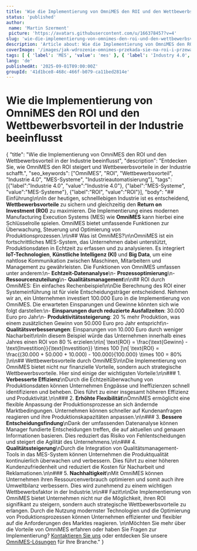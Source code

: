 ```yaml
---
title: 'Wie die Implementierung von OmniMES den ROI und den Wettbewerbsvorteil in der Industrie be'
status: 'published'
author:
 name: 'Martin Szerment'
 picture: 'https://avatars.githubusercontent.com/u/166378457?v=4'
slug: 'wie-die-implementierung-von-omnimes-den-roi-und-den-wettbewerbsvorteil-in-der-industrie-be'
description: 'Article about: Wie die Implementierung von OmniMES den ROI und den Wettbewerbsvorteil in der Industrie beeinflusst'
coverImage: '/images/jak-wdrozenie-omnimes-przekada-sie-na-roi-i-przewage-konkurencyjna-w-przemysle.png'
tags: [ { 'label': 'MES', 'value': 'mes' }, { 'label': 'Industry 4.0', 'value': 'industry40' }, { 'label': 'Industry 5.0', 'value': 'industry50' }, { 'label': 'IoT', 'value': 'iot' } ]
lang: 'de'
publishedAt: '2025-09-01T09:00:00Z'
groupId: '41d1bce8-468c-466f-b079-ca11bed2814e'
---
```

# Wie die Implementierung von OmniMES den ROI und den Wettbewerbsvorteil in der Industrie beeinflusst

{
    "title": "Wie die Implementierung von OmniMES den ROI und den Wettbewerbsvorteil in der Industrie beeinflusst",
    "description": "Entdecken Sie, wie OmniMES den ROI steigert und Wettbewerbsvorteile in der Industrie schafft.",
    "seo_keywords": ["OmniMES", "ROI", "Wettbewerbsvorteil", "Industrie 4.0", "MES-Systeme", "Industrieautomatisierung"],
    "tags": [{"label":"Industrie 4.0", "value":"Industrie 4.0"}, {"label":"MES-Systeme", "value":"MES-Systeme"}, {"label":"ROI", "value":"ROI"}],
    "body": "## Einführung\n\nIn der heutigen, schnelllebigen Industrie ist es entscheidend, **Wettbewerbsvorteile** zu sichern und gleichzeitig den **Return on Investment (ROI)** zu maximieren. Die Implementierung eines modernen Manufacturing Execution Systems (MES) wie **OmniMES** kann hierbei eine Schlüsselrolle spielen. OmniMES bietet umfassende Funktionen zur Überwachung, Steuerung und Optimierung von Produktionsprozessen.\n\n## Was ist OmniMES?\n\nOmniMES ist ein fortschrittliches MES-System, das Unternehmen dabei unterstützt, Produktionsdaten in Echtzeit zu erfassen und zu analysieren. Es integriert **IoT-Technologien**, **Künstliche Intelligenz (KI)** und **Big Data**, um eine nahtlose Kommunikation zwischen Maschinen, Mitarbeitern und Management zu gewährleisten. Die Funktionen von OmniMES umfassen unter anderem:\n- **Echtzeit-Datenanalyse**\n- **Prozessoptimierung**\n- **Ressourcenzuteilung**\n- **Qualitätsmanagement**\n\n## ROI durch OmniMES: Ein einfaches Rechenbeispiel\n\nDie Berechnung des ROI einer Systemeinführung ist für viele Entscheidungsträger entscheidend. Nehmen wir an, ein Unternehmen investiert 100.000 Euro in die Implementierung von OmniMES. Die erwarteten Einsparungen und Gewinne könnten sich wie folgt darstellen:\n- **Einsparungen durch reduzierte Ausfallzeiten**: 30.000 Euro pro Jahr\n- **Produktivitätssteigerung**: 20 % mehr Produktion, was einem zusätzlichen Gewinn von 50.000 Euro pro Jahr entspricht\n- **Qualitätsverbesserungen**: Einsparungen von 10.000 Euro durch weniger Nacharbeit\n\nIn diesem Beispiel würde das Unternehmen innerhalb eines Jahres einen ROI von 80 % erzielen:\n\n\[ \text{ROI} = \frac{\text{Gewinn} - \text{Investition}}{\text{Investition}} \times 100 \]\n\[ \text{ROI} = \frac{(30.000 + 50.000 + 10.000) - 100.000}{100.000} \times 100 = 80\% \]\n\n## Wettbewerbsvorteile durch OmniMES\n\nDie Implementierung von OmniMES bietet nicht nur finanzielle Vorteile, sondern auch strategische Wettbewerbsvorteile. Hier sind einige der wichtigsten Vorteile:\n\n### 1. **Verbesserte Effizienz**\nDurch die Echtzeitüberwachung von Produktionsdaten können Unternehmen Engpässe und Ineffizienzen schnell identifizieren und beheben. Dies führt zu einer insgesamt höheren Effizienz und Produktivität.\n\n### 2. **Erhöhte Flexibilität**\nOmniMES ermöglicht eine flexible Anpassung der Produktionsprozesse an sich ändernde Marktbedingungen. Unternehmen können schneller auf Kundenanfragen reagieren und ihre Produktionskapazitäten anpassen.\n\n### 3. **Bessere Entscheidungsfindung**\nDank der umfassenden Datenanalyse können Manager fundierte Entscheidungen treffen, die auf aktuellen und genauen Informationen basieren. Dies reduziert das Risiko von Fehlentscheidungen und steigert die Agilität des Unternehmens.\n\n### 4. **Qualitätssteigerung**\nDurch die Integration von Qualitätsmanagement-Tools in das MES-System können Unternehmen die Produktqualität kontinuierlich überwachen und verbessern. Dies führt zu einer höheren Kundenzufriedenheit und reduziert die Kosten für Nacharbeit und Reklamationen.\n\n### 5. **Nachhaltigkeit**\nMit OmniMES können Unternehmen ihren Ressourcenverbrauch optimieren und somit auch ihre Umweltbilanz verbessern. Dies wird zunehmend zu einem wichtigen Wettbewerbsfaktor in der Industrie.\n\n## Fazit\n\nDie Implementierung von OmniMES bietet Unternehmen nicht nur die Möglichkeit, ihren ROI signifikant zu steigern, sondern auch strategische Wettbewerbsvorteile zu erlangen. Durch die Nutzung modernster Technologien und die Optimierung von Produktionsprozessen können Unternehmen effizienter und flexibler auf die Anforderungen des Marktes reagieren. \n\nMöchten Sie mehr über die Vorteile von OmniMES erfahren oder haben Sie Fragen zur Implementierung? [Kontaktieren Sie uns](#) oder entdecken Sie unsere [OmniMES-Lösungen](#) für Ihre Branche."
}
